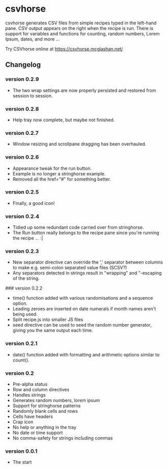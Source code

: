 # csvhorse

csvhorse generates CSV files from simple recipes typed in the left-hand pane. CSV output appears on the right when the recipe is run. There is support for variables and functions for counting, random numbers, Lorem Ipsum, dates, and more ...

Try CSVhorse online at https://csvhorse.mcglashan.net/

## Changelog

### version 0.2.9
- The two wrap settings are now properly persisted and restored from session to session.


### version 0.2.8
- Help tray now complete, but maybe not finished.

### version 0.2.7
- Window resizing and scrollpane dragging has been overhauled.

### version 0.2.6
* Appearance tweak for the run button.
* Example is no longer a stringhorse example.
* Removed all the href="#" for something better.

### version 0.2.5
* Finally, a good icon!

### version 0.2.4
* Tidied up some redundant code carried over from stringhorse.
* The Run button really belongs to the recipe pane since you're running the recipe ... :|

### version 0.2.3
* New separator directive can override the ',' separator between columns to make e.g. semi-colon separated value files (SCSV?)
* Any separators detected in strings result in "wrapping" and "-escaping of the string.

### version 0.2.2
* time() function added with various randomisations and a sequence option.
* Leading zeroes are inserted on date numerals if month names aren't being used.
* Split recipe.js into smaller JS files
* seed directive can be used to seed the random number generator, giving you the same output each time.

### version 0.2.1
* date() function added with formatting and arithmetic options similar to count().

### version 0.2
* Pre-alpha status
* Row and column directives
* Handles strings
* Generates random numbers, lorem ipsum
* Support for stringhorse patterns
* Randomly blank cells and rows
* Cells have headers
* Crap icon
* No help or anything in the tray
* No date or time support
* No comma-safety for strings including commas

### version 0.0.1
* The start
